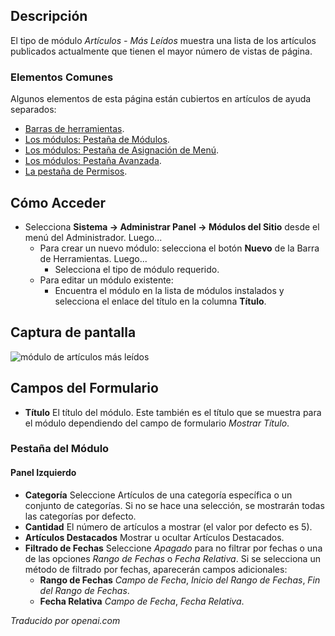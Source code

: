 <!-- Filename: Help4.x:Site_Modules:_Articles_-_Most_Read  / Display title: Modules : Articles - Les Plus Lus -->

## Descripción

El tipo de módulo *Artículos - Más Leídos* muestra una lista de los artículos publicados actualmente que tienen el mayor número de vistas de página.

### Elementos Comunes

Algunos elementos de esta página están cubiertos en artículos de ayuda separados:

* [Barras de herramientas](jdocmanual?article=help/common-elements/toolbars).
* [Los módulos: Pestaña de Módulos](jdocmanual?article=help/modules/modules-module-tab).
* [Los módulos: Pestaña de Asignación de Menú](jdocmanual?article=help/modules/modules-menu-assignment-tab).
* [Los módulos: Pestaña Avanzada](jdocmanual?article=help/modules/modules-advanced-tab).
* [La pestaña de Permisos](jdocmanual?article=help/common-elements/edit-permissions).

## Cómo Acceder

- Selecciona **Sistema → Administrar Panel → Módulos del Sitio** desde el
  menú del Administrador. Luego...
  - Para crear un nuevo módulo: selecciona el botón **Nuevo** de la Barra de Herramientas. Luego...
    - Selecciona el tipo de módulo requerido.
  - Para editar un módulo existente:
    - Encuentra el módulo en la lista de módulos instalados y selecciona el
      enlace del título en la columna **Título**.

## Captura de pantalla

![módulo de artículos más leídos](../../../es/images/modules-site/modules-articles-most-read-module-tab.png)

## Campos del Formulario

- **Título** El título del módulo. Este también es el título que se muestra para el módulo dependiendo del campo de formulario *Mostrar Título*.

### Pestaña del Módulo

#### Panel Izquierdo

- **Categoría** Seleccione Artículos de una categoría específica o un conjunto de categorías. Si no se hace una selección, se mostrarán todas las categorías por defecto.
- **Cantidad** El número de artículos a mostrar (el valor por defecto es 5).
- **Artículos Destacados** Mostrar u ocultar Artículos Destacados.
- **Filtrado de Fechas** Seleccione *Apagado* para no filtrar por fechas o una de las opciones *Rango de Fechas* o *Fecha Relativa*. Si se selecciona un método de filtrado por fechas, aparecerán campos adicionales:
  - **Rango de Fechas** *Campo de Fecha*, *Inicio del Rango de Fechas*, *Fin del Rango de Fechas*.
  - **Fecha Relativa** *Campo de Fecha*, *Fecha Relativa*.

*Traducido por openai.com*

